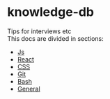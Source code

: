 # knowledge-db
Tips for interviews etc  
This docs are divided in sections:  
- [Js](./JS.md)  
- [React](./REACT.md)  
- [CSS](./CSS.md)  
- [Git](./GIT.md)  
- [Bash](./BASH.md)  
- [General](./GENERAL.md)  
